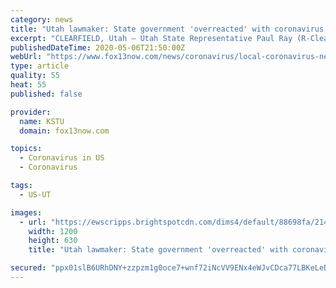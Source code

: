 ```yaml
---
category: news
title: "Utah lawmaker: State government 'overreacted' with coronavirus response"
excerpt: "CLEARFIELD, Utah — Utah State Representative Paul Ray (R-Clearfield) is criticizing Utah’s response to the coronavirus pandemic, calling for government officials to admit they “overreacted” and demanding Utah’s economy “completely reopen.” “During my time as chairman for Health and Human Services, we dealt with the swine flu ..."
publishedDateTime: 2020-05-06T21:50:00Z
webUrl: "https://www.fox13now.com/news/coronavirus/local-coronavirus-news/utah-lawmaker-state-government-overreacted-with-coronavirus-response"
type: article
quality: 55
heat: 55
published: false

provider:
  name: KSTU
  domain: fox13now.com

topics:
  - Coronavirus in US
  - Coronavirus

tags:
  - US-UT

images:
  - url: "https://ewscripps.brightspotcdn.com/dims4/default/88698fa/2147483647/strip/true/crop/1920x1008+0+36/resize/1200x630!/quality/90/?url=https%3A%2F%2Fewscripps.brightspotcdn.com%2F8d%2F74%2Fb3032b2d435fa5e86b2dc1481819%2Fcapture.jpeg"
    width: 1200
    height: 630
    title: "Utah lawmaker: State government 'overreacted' with coronavirus response"

secured: "ppx01slB6URhDNY+zzpzm1g0oce7+wnf72iNcVV9ENx4eWJvCDca77LBKeLeDhKaIbPEFB/Xh55jRI6oZRLXVI6M5lzvRcInCcRVUgMXDWqlgAJE2jPAN+LGcDW68WriibqDcMsXBfqv6ccu+qwV3dcqZfahfH9Kd2xgBOu5VUkuwqF5/Lth4XagwOZeUOwDE+y3l0K71UgeoHjOUaRhcSJAkgwS21aMlLy2Msyt1G4BaXeRl3Vu1VEJvyEo8CzXcrpydPd8tjZ1nK60KtLbVu+PrlCByfhwgURDGZKNZEkJUK77vk2wGM92pUzXz2As;h418QIZyZX3Pu75+VVBZkg=="
---
```


